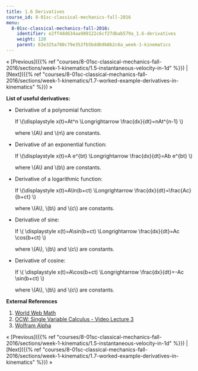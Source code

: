 ```yaml
---
title: 1.6 Derivatives
course_id: 8-01sc-classical-mechanics-fall-2016
menu:
  8-01sc-classical-mechanics-fall-2016:
    identifier: e2ff4dd634aa989122c6cf27dbab579a_1.6-derivatives
    weight: 120
    parent: 63e325a780c79e352fb5bddb9b8b2c6a_week-1-kinematics
---
```

« [Previous]({{% ref "courses/8-01sc-classical-mechanics-fall-2016/sections/week-1-kinematics/1.5-instantaneous-velocity-in-1d" %}}) | [Next]({{% ref "courses/8-01sc-classical-mechanics-fall-2016/sections/week-1-kinematics/1.7-worked-example-derivatives-in-kinematics" %}}) »

**List of useful derivatives:**

*   Derivative of a polynomial function:
    
    If \\(\\displaystyle x(t)=At^n \\Longrightarrow \\frac{dx}{dt}=nAt^{n-1} \\)
    
    where \\(A\\) and \\(n\\) are constants.
    
*   Derivative of an exponential function:
    
    If \\(\\displaystyle x(t)=A e^{bt} \\Longrightarrow \\frac{dx}{dt}=Ab e^{bt} \\)
    
    where \\(A\\) and \\(b\\) are constants.
    
*   Derivative of a logarithmic function:
    
    If \\(\\displaystyle x(t)=A\\ln(b+ct) \\Longrightarrow \\frac{dx}{dt}=\\frac{Ac}{b+ct} \\)
    
    where \\(A\\), \\(b\\) and \\(c\\) are constants.
    
*   Derivative of sine:
    
    If \\( \\displaystyle x(t)=A\\sin(b+ct) \\Longrightarrow \\frac{dx}{dt}=Ac \\cos(b+ct) \\)
    
    where \\(A\\), \\(b\\) and \\(c\\) are constants.
    
*   Derivative of cosine:
    
    If \\( \\displaystyle x(t)=A\\cos(b+ct) \\Longrightarrow \\frac{dx}{dt}=-Ac \\sin(b+ct) \\)
    
    where \\(A\\), \\(b\\) and \\(c\\) are constants.
    

**External References**

1.  [World Web Math](http://web.mit.edu/wwmath/calculus/differentiation/polynomials.html)
2.  [OCW: Single Variable Calculus - Video Lecture 3](./resolveuid/849fb09b0af2054226c8d64da7351546)
3.  [Wolfram Alpha](http://www.wolframalpha.com/)

« [Previous]({{% ref "courses/8-01sc-classical-mechanics-fall-2016/sections/week-1-kinematics/1.5-instantaneous-velocity-in-1d" %}}) | [Next]({{% ref "courses/8-01sc-classical-mechanics-fall-2016/sections/week-1-kinematics/1.7-worked-example-derivatives-in-kinematics" %}}) »